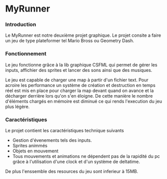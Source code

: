 # MyRunner

### Introduction

Le MyRunner est notre deuxième projet graphique. Le projet consite a faire un jeu de type plateformer tel Mario Bross ou Geometry Dash.



### Fonctionnement

Le jeu fonctionne grâce à la lib graphique CSFML qui permet de gérer les inputs, affichier des sprites et lancer des sons ainsi que des musiques.

Le jeu est capable de charger une map à partir d'un fichier text. Pour acroire les performance un système de création et destruction en temps réel est mis en place pour charger la map devant quand on avance et la décharger derrière lors qu'on s'en éloigne. De cette manière le nombre d'éléments chargés en mémoire est diminué ce qui rends l'execution du jeu plus légère.



### Caractéristiques

Le projet contient les caractéristiques technique suivants

* Gestion d'évenements tels des inputs.
* Sprites animmés
* Objets en mouvement
* Tous mouvements et animations ne dépendent pas de la rapidité du pc grâce à l'utilisation d'une clock et d'un système de deltatime.

De plus l'enssemble des resources du jeu sont inferieur à 15MB.

